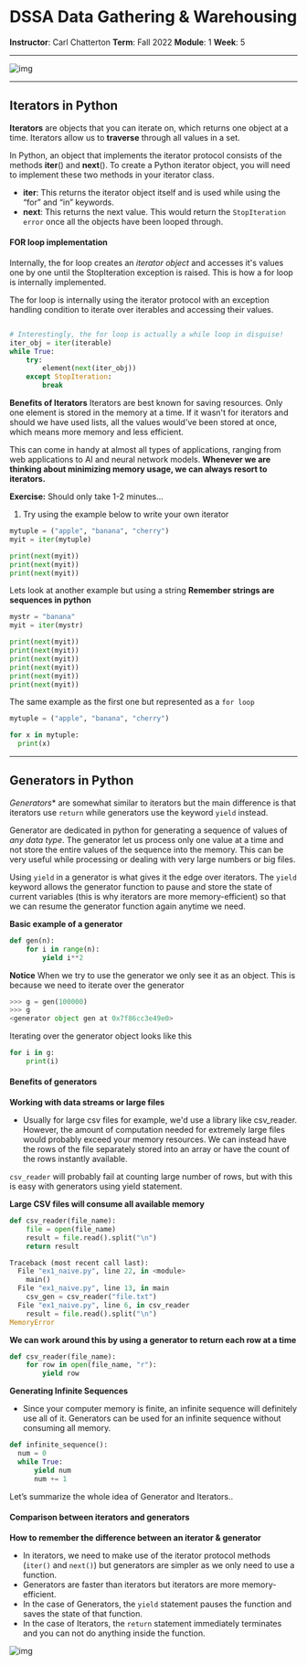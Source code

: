 # DSSA Data Gathering & Warehousing
**Instructor**: Carl Chatterton
**Term**: Fall 2022
**Module**: 1
**Week**: 5

---
![img](/assets/img/headache.jfif)

---
## Iterators in Python

**Iterators** are objects that you can iterate on, which returns one object at a time. Iterators allow us to __traverse__ through all values in a set. 

In Python, an object that implements the iterator protocol consists of the methods __iter__() and __next__(). To create a Python iterator object, you will need to implement these two methods in your iterator class.

* __iter__: This returns the iterator object itself and is used while using the “for” and “in” keywords.
* __next__: This returns the next value. This would return the `StopIteration error` once all the objects have been looped through.

#### FOR loop implementation
Internally, the for loop creates an _iterator object_ and accesses it's values one by one until the StopIteration exception is raised. This is how a for loop is internally implemented.

The for loop is internally using the iterator protocol with an exception handling condition to iterate over iterables and accessing their values.
```python

# Interestingly, the for loop is actually a while loop in disguise!
iter_obj = iter(iterable)
while True:
    try:
        element(next(iter_obj))
    except StopIteration:
        break
```


**Benefits of Iterators**
Iterators are best known for saving resources. Only one element is stored in the memory at a time. If it wasn't for iterators and should we have used lists, all the values would've been stored at once, which means more memory and less efficient.

This can come in handy at almost all types of applications, ranging from web applications to AI and neural network models. **Whenever we are thinking about minimizing memory usage, we can always resort to iterators.**



**Exercise:** Should only take 1-2 minutes...
1. Try using the example below to write your own iterator

```python
mytuple = ("apple", "banana", "cherry")
myit = iter(mytuple)

print(next(myit))
print(next(myit))
print(next(myit))
```

Lets look at another example but using a string
**Remember strings are sequences in python**
```python
mystr = "banana"
myit = iter(mystr)

print(next(myit))
print(next(myit))
print(next(myit))
print(next(myit))
print(next(myit))
print(next(myit))
```
The same example as the first one but represented as a `for loop`
```python
mytuple = ("apple", "banana", "cherry")

for x in mytuple:
  print(x)
```

---

## Generators in Python

*Generators** are somewhat similar to iterators but the main difference is that iterators use `return` while generators use the keyword `yield` instead. 

Generator are dedicated in python for generating a sequence of values of _any data type_. The generator let us process only one value at a time and not store the entire values of the sequence into the memory. This can be very useful while processing or dealing with very large numbers or big files.

Using `yield` in a generator is what gives it the edge over iterators. The `yield` keyword allows the generator function to pause and store the state of current variables (this is why iterators are more memory-efficient) so that we can resume the generator function again anytime we need. 

**Basic example of a generator**
```python
def gen(n):
    for i in range(n):
        yield i**2
```

**Notice** When we try to use the generator we only see it as an object. This is because we need to iterate over the generator 
```python
>>> g = gen(100000)
>>> g
<generator object gen at 0x7f86cc3e49e0>
```

Iterating over the generator object looks like this
```python
for i in g:
    print(i)
```

#### Benefits of generators

**Working with data streams or large files**
 - Usually for large csv files for example, we'd use a library like csv_reader. However, the amount of computation needed for extremely large files would probably exceed your memory resources. We can instead have the rows of the file separately stored into an array or have the count of the rows instantly available.
 
`csv_reader` will probably fail at counting large number of rows, but with this is easy with generators using yield statement.

**Large CSV files will consume all available memory**
```python
def csv_reader(file_name):
    file = open(file_name)
    result = file.read().split("\n")
    return result
```
```python
Traceback (most recent call last):
  File "ex1_naive.py", line 22, in <module>
    main()
  File "ex1_naive.py", line 13, in main
    csv_gen = csv_reader("file.txt")
  File "ex1_naive.py", line 6, in csv_reader
    result = file.read().split("\n")
MemoryError
```
**We can work around this by using a generator to return each row at a time**
```python
def csv_reader(file_name):
    for row in open(file_name, "r"):
        yield row
```

**Generating Infinite Sequences**
 - Since your computer memory is finite, an infinite sequence will definitely use all of it. Generators can be used for an infinite sequence without consuming all memory.

```python
def infinite_sequence():
  num = 0
  while True:
      yield num
      num += 1
```

Let’s summarize the whole idea of Generator and Iterators..



#### Comparison between iterators and generators
**How to remember the difference between an iterator & generator**
* In iterators, we need to make use of the iterator protocol methods (`iter()` and `next()`) but generators are simpler as we only need to use a function.
* Generators are faster than iterators but iterators are more memory-efficient.
* In the case of Generators, the `yield` statement pauses the function and saves the state of that function.
* In the case of Iterators, the `return` statement immediately terminates and you can not do anything inside the function.

![img](/assets/img/iter.png)
